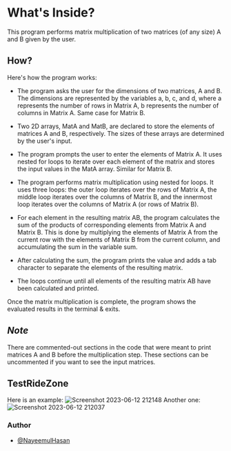 
# What's Inside?

This program performs matrix multiplication of two matrices (of any size) A and B given by the user. 


## How?
 
Here's how the program works:


* The program asks the user for the dimensions of two matrices, A and B. The dimensions are represented by the variables a, b, c, and d, where a represents the number of rows in Matrix A, b represents the number of columns in Matrix A. Same case for Matrix B.


* Two 2D arrays, MatA and MatB, are declared to store the elements of matrices A and B, respectively. The sizes of these arrays are determined by the user's input.



* The program prompts the user to enter the elements of Matrix A. It uses nested for loops to iterate over each element of the matrix and stores the input values in the MatA array. Similar for Matrix B.

* The program performs matrix multiplication using nested for loops. It uses three loops: the outer loop iterates over the rows of Matrix A, the middle loop iterates over the columns of Matrix B, and the innermost loop iterates over the columns of Matrix A (or rows of Matrix B).


* For each element in the resulting matrix AB, the program calculates the sum of the products of corresponding elements from Matrix A and Matrix B. This is done by multiplying the elements of Matrix A from the current row with the elements of Matrix B from the current column, and accumulating the sum in the variable sum.

* After calculating the sum, the program prints the value and adds a tab character to separate the elements of the resulting matrix.

* The loops continue until all elements of the resulting matrix AB have been calculated and printed.

Once the matrix multiplication is complete, the program shows the evaluated results in the terminal & exits.



## *Note*


There are commented-out sections in the code that were meant to print matrices A and B before the multiplication step. These sections can be uncommented if you want to see the input matrices.




## TestRideZone

Here is an example:
![Screenshot 2023-06-12 212148](https://github.com/AppliedMathematicsProgrammingSociety/amps/assets/95640041/b5726564-50d9-4234-b9ac-7cbd3f69ed41)
Another one:
![Screenshot 2023-06-12 212037](https://github.com/AppliedMathematicsProgrammingSociety/amps/assets/95640041/4f686617-b5b5-46b7-bd17-70ddb9bbbefb)


### Author

- [@NayeemulHasan](https://www.github.com/nayeemulhasan0)


